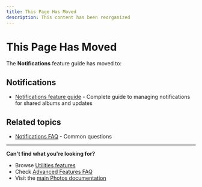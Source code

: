```yaml
---
title: This Page Has Moved
description: This content has been reorganized
---
```


# This Page Has Moved

The **Notifications** feature guide has moved to:

## Notifications

- [Notifications feature guide](/photos/features/utilities/notifications) - Complete guide to managing notifications for shared albums and updates

## Related topics

- [Notifications FAQ](/photos/faq/advanced-features#notifications) - Common questions

---

**Can't find what you're looking for?**

- Browse [Utilities features](/photos/features/utilities/cast/)
- Check [Advanced Features FAQ](/photos/faq/advanced-features)
- Visit the [main Photos documentation](/photos/)
